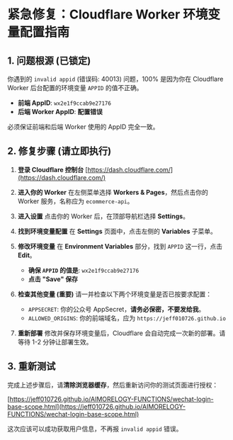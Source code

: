 # 紧急修复：Cloudflare Worker 环境变量配置指南

## 1. 问题根源 (已锁定)

你遇到的 `invalid appid` (错误码: 40013) 问题，100% 是因为你在 Cloudflare Worker 后台配置的环境变量 `APPID` 的值不正确。

- **前端 AppID**: `wx2e1f9ccab9e27176`
- **后端 Worker AppID**: **配置错误**

必须保证前端和后端 Worker 使用的 AppID 完全一致。

## 2. 修复步骤 (请立即执行)

1.  **登录 Cloudflare 控制台**
    [https://dash.cloudflare.com/](https://dash.cloudflare.com/)

2.  **进入你的 Worker**
    在左侧菜单选择 **Workers & Pages**，然后点击你的 Worker 服务，名称应为 `ecommerce-api`。

3.  **进入设置**
    点击你的 Worker 后，在顶部导航栏选择 **Settings**。

4.  **找到环境变量配置**
    在 **Settings** 页面中，点击左侧的 **Variables** 子菜单。

5.  **修改环境变量**
    在 **Environment Variables** 部分，找到 `APPID` 这一行，点击 **Edit**。

    - **确保 `APPID` 的值是**: `wx2e1f9ccab9e27176`
    - **点击 "Save" 保存**

    

6.  **检查其他变量 (重要)**
    请一并检查以下两个环境变量是否已按要求配置：
    - `APPSECRET`: 你的公众号 AppSecret，**请务必保密，不要发给我**。
    - `ALLOWED_ORIGINS`: 你的前端域名，应为 `https://jeff010726.github.io`

7.  **重新部署**
    修改并保存环境变量后，Cloudflare 会自动完成一次新的部署。请等待 1-2 分钟让部署生效。

## 3. 重新测试

完成上述步骤后，请**清除浏览器缓存**，然后重新访问你的测试页面进行授权：

[https://jeff010726.github.io/AIMORELOGY-FUNCTIONS/wechat-login-base-scope.html](https://jeff010726.github.io/AIMORELOGY-FUNCTIONS/wechat-login-base-scope.html)

这次应该可以成功获取用户信息，不再报 `invalid appid` 错误。